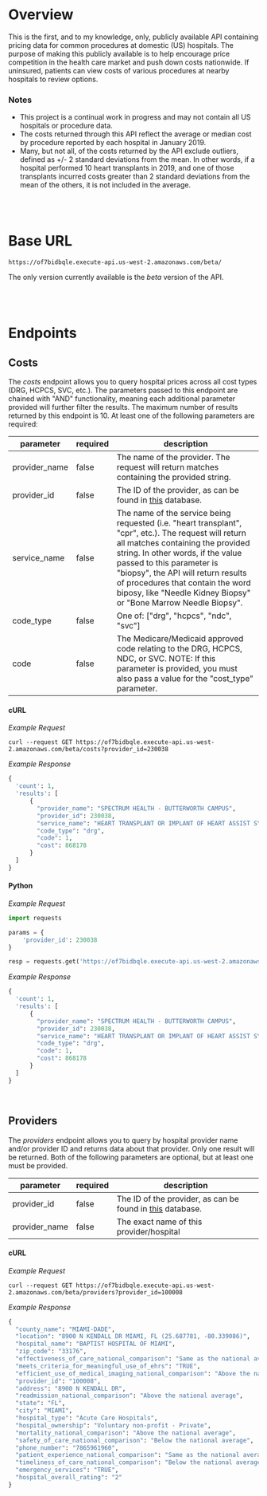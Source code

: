 # Overview
This is the first, and to my knowledge, only, publicly available API containing pricing data for common procedures at domestic (US) hospitals. The purpose of making this publicly available is to help encourage price competition in the health care market and push down costs nationwide. If uninsured, patients can view costs of various procedures at nearby hospitals to review options.

### Notes
- This project is a continual work in progress and may not contain all US hospitals or procedure data.
- The costs returned through this API reflect the average or median cost by procedure reported by each hospital in January 2019.
- Many, but not all, of the costs returned by the API exclude outliers, defined as +/- 2 standard deviations from the mean. In other words, if a hospital performed 10 heart transplants in 2019, and one of those transplants incurred costs greater than 2 standard deviations from the mean of the others, it is not included in the average.

<br><br>

# Base URL
```
https://of7bidbqle.execute-api.us-west-2.amazonaws.com/beta/
```
The only version currently available is the *beta* version of the API.

<br><br>

# Endpoints
## Costs
The _costs_ endpoint allows you to query hospital prices across all cost types (DRG, HCPCS, SVC, etc.). The parameters passed to this endpoint are chained with "AND" functionality, meaning each additional parameter provided will further filter the results. The maximum number of results returned by this endpoint is 10. At least one of the following parameters are required:

parameter | required | description
--- | --- | ---
provider_name | false | The name of the provider. The request will return matches containing the provided string.
provider_id | false | The ID of the provider, as can be found in [this](https://data.medicare.gov/widgets/xubh-q36u) database.
service_name | false | The name of the service being requested (i.e. "heart transplant", "cpr", etc.). The request will return all matches containing the provided string. In other words, if the value passed to this parameter is "biopsy", the API will return results of procedures that contain the word biposy, like "Needle Kidney Biopsy" or "Bone Marrow Needle Biopsy".
code_type | false | One of: ["drg", "hcpcs", "ndc", "svc"]
code | false | The Medicare/Medicaid approved code relating to the DRG, HCPCS, NDC, or SVC. NOTE: If this parameter is provided, you must also pass a value for the "cost_type" parameter.


#### cURL
_Example Request_
```
curl --request GET https://of7bidbqle.execute-api.us-west-2.amazonaws.com/beta/costs?provider_id=230038
```
_Example Response_
```python
{
  'count': 1,
  'results': [
      {
        "provider_name": "SPECTRUM HEALTH - BUTTERWORTH CAMPUS",
        "provider_id": 230038,
        "service_name": "HEART TRANSPLANT OR IMPLANT OF HEART ASSIST SYSTEM W MCC",
        "code_type": "drg",
        "code": 1, 
        "cost": 868178
      }
  ]
}
```

#### Python
_Example Request_
```python
import requests

params = {
    'provider_id': 230038
}

resp = requests.get('https://of7bidbqle.execute-api.us-west-2.amazonaws.com/beta/costs', params=params)
```

_Example Response_
```python
{
  'count': 1,
  'results': [
      {
        "provider_name": "SPECTRUM HEALTH - BUTTERWORTH CAMPUS",
        "provider_id": 230038,
        "service_name": "HEART TRANSPLANT OR IMPLANT OF HEART ASSIST SYSTEM W MCC",
        "code_type": "drg",
        "code": 1, 
        "cost": 868178
      }
  ]
}
```

<br>

## Providers
The _providers_ endpoint allows you to query by hospital provider name and/or provider ID and returns data about that provider. Only one result will be returned. Both of the following parameters are optional, but at least one must be provided.

parameter | required | description
--- | --- | ---
provider_id | false | The ID of the provider, as can be found in [this](https://data.medicare.gov/widgets/xubh-q36u) database.
provider_name | false | The exact name of this provider/hospital

#### cURL
_Example Request_
```
curl --request GET https://of7bidbqle.execute-api.us-west-2.amazonaws.com/beta/providers?provider_id=100008
```

_Example Response_
```python
{
  "county_name": "MIAMI-DADE",
  "location": "8900 N KENDALL DR MIAMI, FL (25.687781, -80.339086)",
  "hospital_name": "BAPTIST HOSPITAL OF MIAMI",
  "zip_code": "33176",
  "effectiveness_of_care_national_comparison": "Same as the national average",
  "meets_criteria_for_meaningful_use_of_ehrs": "TRUE",
  "efficient_use_of_medical_imaging_national_comparison": "Above the national average",
  "provider_id": "100008",
  "address": "8900 N KENDALL DR",
  "readmission_national_comparison": "Above the national average",
  "state": "FL",
  "city": "MIAMI",
  "hospital_type": "Acute Care Hospitals",
  "hospital_ownership": "Voluntary non-profit - Private",
  "mortality_national_comparison": "Above the national average",
  "safety_of_care_national_comparison": "Below the national average",
  "phone_number": "7865961960",
  "patient_experience_national_comparison": "Same as the national average",
  "timeliness_of_care_national_comparison": "Below the national average",
  "emergency_services": "TRUE",
  "hospital_overall_rating": "2"
}
```
